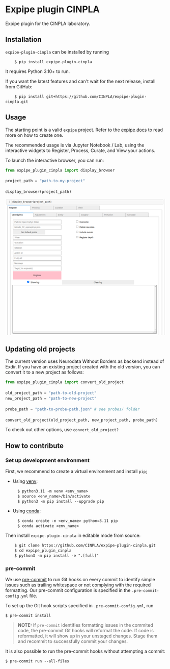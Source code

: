 
# Expipe plugin CINPLA

Expipe plugin for the CINPLA laboratory.


## Installation

`expipe-plugin-cinpla` can be installed by running

        $ pip install expipe-plugin-cinpla

It requires Python 3.10+ to run.

If you want the latest features and can't wait for the next release, install from GitHub:

        $ pip install git+https://github.com/CINPLA/expipe-plugin-cinpla.git


## Usage

The starting point is a valid `expipe` project. Refer to the [expipe docs](https://expipe.readthedocs.io/en/latest/) to read more on how to create one.

The recommended usage is via Jupyter Notebook / Lab, using the interactive widgets to Register, Process,
Curate, and View your actions.

To launch the interactive browser, you can run:

```python
from expipe_plugin_cinpla import display_browser

project_path = "path-to-my-project"

display_browser(project_path)
```

![alt text](docs/images/browser.png)


## Updating old projects

The current version uses Neurodata Without Borders as backend instead of Exdir. If you have an existing
project created with the old version, you can convert it to a new project as follows:

```python
from expipe_plugin_cinpla import convert_old_project

old_project_path = "path-to-old-project"
new_project_path = "path-to-new-project"

probe_path = "path-to-probe-path.json" # see probes/ folder

convert_old_project(old_project_path, new_project_path, probe_path)
```

To check out other options, use `convert_old_project?`


## How to contribute

### Set up development environment

First, we recommend to create a virtual environment and install `pip`;

* Using [venv](https://packaging.python.org/en/latest/key_projects/#venv):

        $ python3.11 -m venv <env_name>
        $ source <env_name>/bin/activate
        $ python3 -m pip install --upgrade pip

* Using [conda](https://conda.io/projects/conda/en/latest/user-guide/tasks/manage-environments.html):

        $ conda create -n <env_name> python=3.11 pip
        $ conda activate <env_name>

Then install `expipe-plugin-cinpla` in editable mode from source:

        $ git clone https://github.com/CINPLA/expipe-plugin-cinpla.git
        $ cd expipe_plugin_cinpla
        $ python3 -m pip install -e ".[full]"


### pre-commit
We use [pre-commit](https://pre-commit.com/) to run Git hooks on every commit to identify simple issues such as trailing whitespace or not complying with the required formatting. Our pre-commit configuration is specified in the `.pre-commit-config.yml` file.

To set up the Git hook scripts specified in `.pre-commit-config.yml`, run

    $ pre-commit install

> **NOTE:**  If `pre-commit` identifies formatting issues in the commited code, the pre-commit Git hooks will reformat the code. If code is reformatted, it will show up in your unstaged changes. Stage them and recommit to successfully commit your changes.

It is also possible to run the pre-commit hooks without attempting a commit:

    $ pre-commit run --all-files
